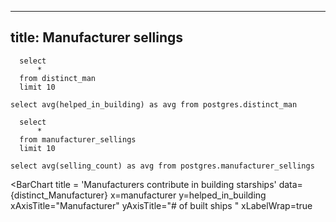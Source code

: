
---
title: Manufacturer sellings
---
```distinct_Manufacturer
  select
      *
  from distinct_man
  limit 10
```
```averageBuildinggAmount
select avg(helped_in_building) as avg from postgres.distinct_man
```


```manufacturer_sellings
  select
      *
  from manufacturer_sellings
  limit 10
```
```averageSellingAmount
select avg(selling_count) as avg from postgres.manufacturer_sellings
```


<BarChart
  title = 'Manufacturers contribute in building starships' 
  data={distinct_Manufacturer}
  x=manufacturer
  y=helped_in_building
  xAxisTitle="Manufacturer"
	yAxisTitle="# of built ships "
  xLabelWrap=true
>
  <ReferenceLine data={averageBuildinggAmount} y= avg label='average built amount'/>
</BarChart>

<ScatterPlot 
  data={distinct_Manufacturer}
  title = 'Amout of contributed selling credits for each manufacturers' 
  x=manufacturer
  y=contributed_in_selling
  xAxisTitle="Manufacturer"
  yAxisTitle="Amount in credits"
  yMin= 0
  sort=true
  shape= diamond
  xLabelWrap=true
/>

